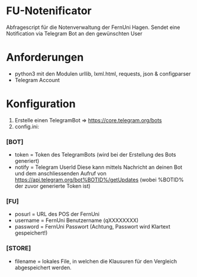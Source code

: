 # FU-Notenificator
Abfragescript für die Notenverwaltung der FernUni Hagen.
Sendet eine Notification via Telegram Bot an den gewünschten User

# Anforderungen
- python3 mit den Modulen urllib, lxml.html, requests, json & configparser
- Telegram Account

# Konfiguration
1. Erstelle einen TelegramBot => https://core.telegram.org/bots
2. config.ini: 

### [BOT]
- token = Token des TelegramBots (wird bei der Erstellung des Bots generiert)
- notify = Telegram UserId 
Diese kann mittels Nachricht an deinen Bot und dem anschliessenden Aufruf 
von https://api.telegram.org/bot%BOTID%/getUpdates (wobei %BOTID% der zuvor generierte Token ist)

### [FU]
- posurl = URL des POS der FernUni 	
- username = FernUni Benutzername (qXXXXXXXX)	
- password = FernUni Passwort (Achtung, Passwort wird Klartext gespeichert!)


### [STORE]
- filename = lokales File, in welchen die Klausuren für den Vergleich abgespeichert werden.
